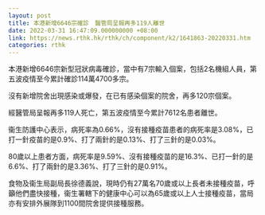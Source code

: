 ```yaml
---
layout: post
title: 本港新增6646宗確診　醫管局呈報再多119人離世
date: 2022-03-31 16:47:09.000000000 +08:00
link: https://news.rthk.hk/rthk/ch/component/k2/1641863-20220331.htm
categories: rthk
---
```


本港新增6646宗新型冠狀病毒確診，當中有7宗輸入個案，包括2名機組人員，第五波疫情至今累計確診114萬4700多宗。

沒有新增院舍出現感染或爆發，在已有感染個案的院舍，再多120宗個案。

經醫管局呈報再多119人死亡，第五波疫情至今累計7612名患者離世。

衞生防護中心表示，病死率為0.66%，沒有接種疫苗患者的病死率是3.08%，已打一針疫苗的是0.9%、打了兩針的是0.13%、打了三針的是0.03%。

80歲以上患者方面，病死率是9.59%、沒有接種疫苗的是16.3%、已打一針的是6.6%、打了兩針的是3.36%、打了三針的是0.91%。

食物及衞生局副局長徐德義說，現時仍有27萬名70歲或以上長者未接種疫苗，呼籲他們盡快接種，衞生署轄下的健康中心可以為65歲或以上人士接種疫苗，當局亦有安排外展隊到1100間院舍提供接種服務。
